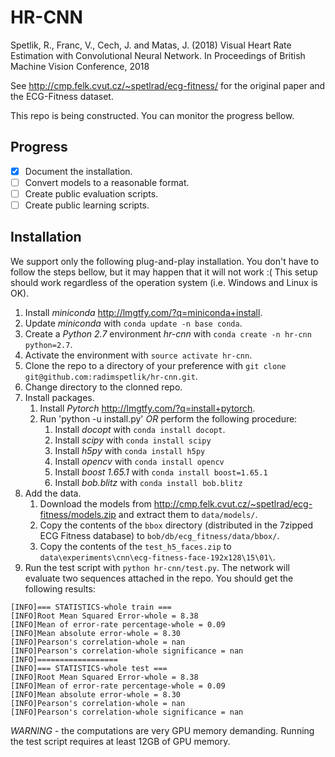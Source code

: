 # HR-CNN
Spetlik, R., Franc, V., Cech, J. and Matas, J. (2018) Visual Heart Rate Estimation with Convolutional Neural Network. In Proceedings of British Machine Vision Conference, 2018

See http://cmp.felk.cvut.cz/~spetlrad/ecg-fitness/ for the original paper and the ECG-Fitness dataset.

This repo is being constructed. You can monitor the progress bellow.

## Progress
- [x] Document the installation.
- [ ] Convert models to a reasonable format.
- [ ] Create public evaluation scripts.
- [ ] Create public learning scripts.

## Installation
We support only the following plug-and-play installation. You don't have to follow the steps bellow, but it may happen that it will not work :( This setup should work regardless of the operation system (i.e. Windows and Linux is OK).
1. Install _miniconda_ http://lmgtfy.com/?q=miniconda+install.
1. Update _miniconda_ with `conda update -n base conda`.
1. Create a _Python 2.7_ environment _hr-cnn_ with `conda create -n hr-cnn python=2.7`.
1. Activate the environment with `source activate hr-cnn`.
1. Clone the repo to a directory of your preference with `git clone git@github.com:radimspetlik/hr-cnn.git`.
1. Change directory to the clonned repo.
1. Install packages.
	1. Install _Pytorch_ http://lmgtfy.com/?q=install+pytorch.	
	1. Run 'python -u install.py' *OR* perform the following procedure:
		1. Install _docopt_ with `conda install docopt`.
		1. Install _scipy_ with `conda install scipy`
		1. Install _h5py_ with `conda install h5py`
		1. Install _opencv_ with `conda install opencv`
		1. Install _boost 1.65.1_ with `conda install boost=1.65.1`
		1. Install _bob.blitz_ with `conda install bob.blitz`
1. Add the data.
	1. Download the models from http://cmp.felk.cvut.cz/~spetlrad/ecg-fitness/models.zip and extract them to `data/models/`.
	1. Copy the contents of the `bbox` directory (distributed in the 7zipped ECG Fitness database) to `bob/db/ecg_fitness/data/bbox/`.
	1. Copy the contents of the `test_h5_faces.zip` to `data\experiments\cnn\ecg-fitness-face-192x128\15\01\`.
1. Run the test script with `python hr-cnn/test.py`. The network will evaluate two sequences attached in the repo. You should get the following results:

```
[INFO]=== STATISTICS-whole train ===
[INFO]Root Mean Squared Error-whole = 8.38
[INFO]Mean of error-rate percentage-whole = 0.09
[INFO]Mean absolute error-whole = 8.30
[INFO]Pearson's correlation-whole = nan
[INFO]Pearson's correlation-whole significance = nan
[INFO]==================
[INFO]=== STATISTICS-whole test ===
[INFO]Root Mean Squared Error-whole = 8.38
[INFO]Mean of error-rate percentage-whole = 0.09
[INFO]Mean absolute error-whole = 8.30
[INFO]Pearson's correlation-whole = nan
[INFO]Pearson's correlation-whole significance = nan
```
*WARNING* - the computations are very GPU memory demanding. Running the test script requires at least 12GB of GPU memory.
